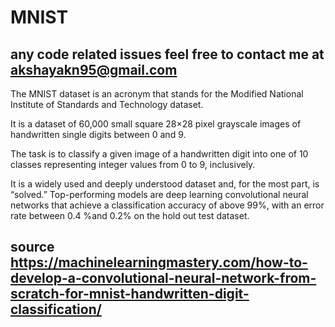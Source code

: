 # MNIST
## any code related issues feel free to contact me at akshayakn95@gmail.com

The MNIST dataset is an acronym that stands for the Modified National Institute of Standards and Technology dataset.

It is a dataset of 60,000 small square 28×28 pixel grayscale images of handwritten single digits between 0 and 9.

The task is to classify a given image of a handwritten digit into one of 10 classes representing integer values from 0 to 9, inclusively.

It is a widely used and deeply understood dataset and, for the most part, is “solved.” Top-performing models are deep learning convolutional neural networks that achieve a classification accuracy of above 99%, with an error rate between 0.4 %and 0.2% on the hold out test dataset.

## source https://machinelearningmastery.com/how-to-develop-a-convolutional-neural-network-from-scratch-for-mnist-handwritten-digit-classification/
